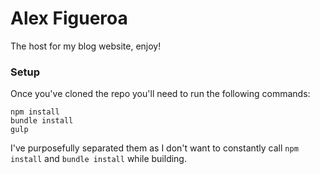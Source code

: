 # Alex Figueroa

The host for my blog website, enjoy!

### Setup

Once you've cloned the repo you'll need to run the following commands:
```
npm install
bundle install
gulp
```
I've purposefully separated them as I don't want to constantly call `npm install` and `bundle install` while building.
